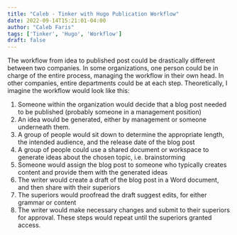 ```yaml
---
title: "Caleb - Tinker with Hugo Publication Workflow"
date: 2022-09-14T15:21:01-04:00
author: "Caleb Faris"
tags: ['Tinker', 'Hugo', 'Workflow']
draft: false
---
```


The workflow from idea to published post could be drastically different between two companies. In some organizations, one person could be in charge of the entire process, managing the workflow in their own head. In other companies, entire departments could be at each step. Theoretically, I imagine the workflow would look like this: 

1. Someone within the organization would decide that a blog post needed to be published (probably someone in a management position)
2. An idea would be generated, either by management or someone underneath them. 
3. A group of people would sit down to determine the appropriate length, the intended audience, and the release date of the blog post
4. A group of people could use a shared document or workspace to generate ideas about the chosen topic, i.e. brainstorming
5. Someone would assign the blog post to someone who typically creates content and provide them with the generated ideas
6. The writer would create a draft of the blog post in a Word document, and then share with their superiors 
7. The superiors would proofread the draft suggest edits, for either grammar or content
8. The writer would make necessary changes and submit to their superiors for approval. These steps would repeat until the superiors granted access. 